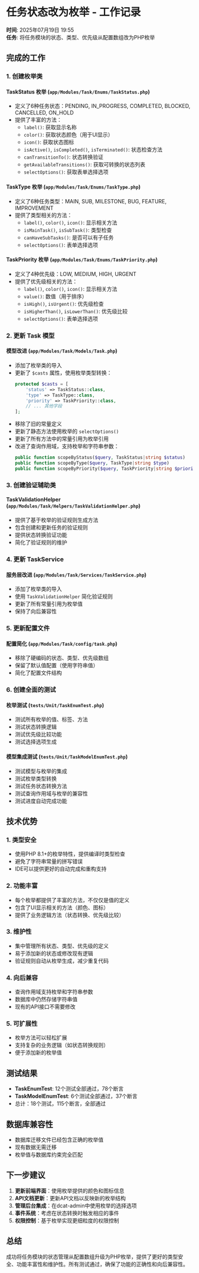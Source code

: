 # 任务状态改为枚举 - 工作记录

**时间**: 2025年07月19日 19:55  
**任务**: 将任务模块的状态、类型、优先级从配置数组改为PHP枚举

## 完成的工作

### 1. 创建枚举类

#### TaskStatus 枚举 (`app/Modules/Task/Enums/TaskStatus.php`)
- 定义了6种任务状态：PENDING, IN_PROGRESS, COMPLETED, BLOCKED, CANCELLED, ON_HOLD
- 提供了丰富的方法：
  - `label()`: 获取显示名称
  - `color()`: 获取状态颜色（用于UI显示）
  - `icon()`: 获取状态图标
  - `isActive()`, `isCompleted()`, `isTerminated()`: 状态检查方法
  - `canTransitionTo()`: 状态转换验证
  - `getAvailableTransitions()`: 获取可转换的状态列表
  - `selectOptions()`: 获取表单选择选项

#### TaskType 枚举 (`app/Modules/Task/Enums/TaskType.php`)
- 定义了6种任务类型：MAIN, SUB, MILESTONE, BUG, FEATURE, IMPROVEMENT
- 提供了类型相关的方法：
  - `label()`, `color()`, `icon()`: 显示相关方法
  - `isMainTask()`, `isSubTask()`: 类型检查
  - `canHaveSubTasks()`: 是否可以有子任务
  - `selectOptions()`: 表单选择选项

#### TaskPriority 枚举 (`app/Modules/Task/Enums/TaskPriority.php`)
- 定义了4种优先级：LOW, MEDIUM, HIGH, URGENT
- 提供了优先级相关的方法：
  - `label()`, `color()`, `icon()`: 显示相关方法
  - `value()`: 数值（用于排序）
  - `isHigh()`, `isUrgent()`: 优先级检查
  - `isHigherThan()`, `isLowerThan()`: 优先级比较
  - `selectOptions()`: 表单选择选项

### 2. 更新 Task 模型

#### 模型改进 (`app/Modules/Task/Models/Task.php`)
- 添加了枚举类的导入
- 更新了 `$casts` 属性，使用枚举类型转换：
  ```php
  protected $casts = [
      'status' => TaskStatus::class,
      'type' => TaskType::class,
      'priority' => TaskPriority::class,
      // ... 其他字段
  ];
  ```
- 移除了旧的常量定义
- 更新了静态方法使用枚举的 `selectOptions()`
- 更新了所有方法中的常量引用为枚举引用
- 改进了查询作用域，支持枚举和字符串参数：
  ```php
  public function scopeByStatus($query, TaskStatus|string $status)
  public function scopeByType($query, TaskType|string $type)
  public function scopeByPriority($query, TaskPriority|string $priority)
  ```

### 3. 创建验证辅助类

#### TaskValidationHelper (`app/Modules/Task/Helpers/TaskValidationHelper.php`)
- 提供了基于枚举的验证规则生成方法
- 包含创建和更新任务的验证规则
- 提供状态转换验证功能
- 简化了验证规则的维护

### 4. 更新 TaskService

#### 服务层改进 (`app/Modules/Task/Services/TaskService.php`)
- 添加了枚举类的导入
- 使用 `TaskValidationHelper` 简化验证规则
- 更新了所有常量引用为枚举值
- 保持了向后兼容性

### 5. 更新配置文件

#### 配置简化 (`app/Modules/Task/config/task.php`)
- 移除了硬编码的状态、类型、优先级数组
- 保留了默认值配置（使用字符串值）
- 简化了配置文件结构

### 6. 创建全面的测试

#### 枚举测试 (`tests/Unit/TaskEnumTest.php`)
- 测试所有枚举的值、标签、方法
- 测试状态转换逻辑
- 测试优先级比较功能
- 测试选择选项生成

#### 模型集成测试 (`tests/Unit/TaskModelEnumTest.php`)
- 测试模型与枚举的集成
- 测试枚举类型转换
- 测试任务状态转换方法
- 测试查询作用域与枚举的兼容性
- 测试进度自动完成功能

## 技术优势

### 1. 类型安全
- 使用PHP 8.1+的枚举特性，提供编译时类型检查
- 避免了字符串常量的拼写错误
- IDE可以提供更好的自动完成和重构支持

### 2. 功能丰富
- 每个枚举都提供了丰富的方法，不仅仅是值的定义
- 包含了UI显示相关的方法（颜色、图标）
- 提供了业务逻辑方法（状态转换、优先级比较）

### 3. 维护性
- 集中管理所有状态、类型、优先级的定义
- 易于添加新的状态或修改现有逻辑
- 验证规则自动从枚举生成，减少重复代码

### 4. 向后兼容
- 查询作用域支持枚举和字符串参数
- 数据库中仍然存储字符串值
- 现有的API接口不需要修改

### 5. 可扩展性
- 枚举方法可以轻松扩展
- 支持复杂的业务逻辑（如状态转换规则）
- 便于添加新的枚举值

## 测试结果

- **TaskEnumTest**: 12个测试全部通过，78个断言
- **TaskModelEnumTest**: 6个测试全部通过，37个断言
- 总计：18个测试，115个断言，全部通过

## 数据库兼容性

- 数据库迁移文件已经包含正确的枚举值
- 现有数据无需迁移
- 枚举值与数据库约束完全匹配

## 下一步建议

1. **更新前端界面**：使用枚举提供的颜色和图标信息
2. **API文档更新**：更新API文档以反映新的枚举结构
3. **管理后台集成**：在dcat-admin中使用枚举的选择选项
4. **事件系统**：考虑在状态转换时触发相应的事件
5. **权限控制**：基于枚举实现更细粒度的权限控制

## 总结

成功将任务模块的状态管理从配置数组升级为PHP枚举，提供了更好的类型安全、功能丰富性和维护性。所有测试通过，确保了功能的正确性和向后兼容性。
